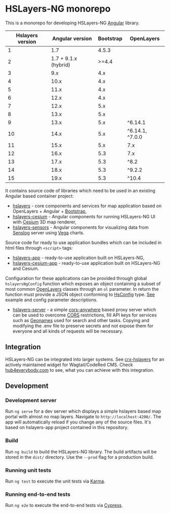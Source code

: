 # HSLayers-NG monorepo

This is a monorepo for developing HSLayers-NG [Angular](https://angular.io/guide/creating-libraries) library. 

| Hslayers version | Angular version     | Bootstrap   | OpenLayers
| ---------------- | -----------------   |------------ |-----------
| 1                | 1.7                 | 4.5.3       |
| 2                | 1.7 + 9.1.x (hybrid)| >=4.4       |
| 3                | 9.x                 | 4.x         |
| 4                | 10.x                | 4.x         |
| 5                | 11.x                | 4.x         |
| 6                | 12.x                | 4.x         |
| 7                | 12.x                | 5.x         |
| 8                | 13.x                | 5.x         |
| 9                | 13.x                | 5.x         | ^6.14.1
| 10               | 14.x                | 5.x         | ^6.14.1, ^7.0.0
| 11               | 15.x                | 5.x         | 7.x
| 12               | 16.x                | 5.3         | 7.x
| 13               | 17.x                | 5.3         | ^8.2
| 14               | 18.x                | 5.3         | ^9.2.2
| 15               | 19.x                | 5.3         | ^10.4

It contains source code of libraries which need to be used in an existing Angular based container project:
+ [hslayers](./projects/hslayers) - core components and services for map application based on OpenLayers + Angular + [Bootstrap](https://getbootstrap.com/),
+ [hslayers-cesium](./projects/hslayers-cesium) - Angular components for running HSLayers-NG UI with [Cesium](https://cesium.com/cesiumjs/) 3D map renderer,
+ [hslayers-sensors](./projects/hslayers-sensors) - Angular components for visualizing data from [Senslog](https://www.senslog.org/) server using [Vega](https://vega.github.io/vega/) charts.


Source code for ready to use application bundles which can be included in html files through `<script>` tags:
+ [hslayers-app](./projects/hslayers-app) - ready-to-use application built on HSLayers-NG,
+ [hslayers-cesium-app](./projects/hslayers-cesium-app) - ready-to-use application built on HSLayers-NG and Cesium.

Configuration for these applications can be provided through global `hslayersNgConfig` function which exposes an object containing a subset of most common [OpenLayers](https://openlayers.org/en/latest/apidoc/) classes through an `ol` parameter. In return the function must provide a JSON object conforming to [HsConfig](./projects/hslayers/src/config.service.ts) type. [See](https://github.com/hslayers/hslayers-ng/wiki/App-config-parameters) example and config parameter descriptions. 

+ [hslayers-server](./projects/hslayers-server) - a simple [cors-anywhere](https://www.npmjs.com/package/cors-anywhere) based proxy server which can be used to overcome [CORS](https://developer.mozilla.org/en-US/docs/Web/HTTP/CORS) restrictions, fill API keys for services such as [Geonames](https://www.geonames.org/) used for search and other tasks. Copying and modifying the .env file to preserve secrets and not expose them for everyone and all kinds of requests will be necessary.

## Integration
HSLayers-NG can be integrated into larger systems.
See [crx-hslayers](https://github.com/hslayers/crx-hslayers) for an actively maintained widget for Wagtail/CodeRed CMS. Check [hub4everybody.com](https://hub4everybody.com/) to see, what you can achieve with this integration.

## Development
### Development server

Run `ng serve` for a dev server which displays a simple hslayers based map portal with almost no map layers. Navigate to `http://localhost:4200/`. The app will automatically reload if you change any of the source files. It's based on hslayers-app project contained in this repository.

### Build

Run `ng build` to build the HSLayers-NG library. The build artifacts will be stored in the `dist/` directory. Use the `--prod` flag for a production build.

### Running unit tests

Run `ng test` to execute the unit tests via [Karma](https://karma-runner.github.io).

### Running end-to-end tests

Run `ng e2e` to execute the end-to-end tests via [Cypress](https://docs.cypress.io/guides/tooling/IDE-integration).
